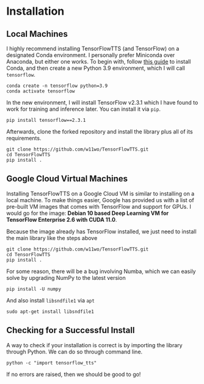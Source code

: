 # Installation

## Local Machines

I highly recommend installing TensorFlowTTS (and TensorFlow) on a designated Conda environment. I personally prefer Miniconda over Anaconda, but either one works. To begin with, follow [this guide](https://conda.io/projects/conda/en/latest/user-guide/install/index.html) to install Conda, and then create a new Python 3.9 environment, which I will call `tensorflow`.

```
conda create -n tensorflow python=3.9
conda activate tensorflow
```

In the new environment, I will install TensorFlow v2.3.1 which I have found to work for training and inference later. You can install it via `pip`.

```
pip install tensorflow==2.3.1
```

Afterwards, clone the forked repository and install the library plus all of its requirements.

```
git clone https://github.com/w11wo/TensorFlowTTS.git
cd TensorFlowTTS
pip install .
```

## Google Cloud Virtual Machines

Installing TensorFlowTTS on a Google Cloud VM is similar to installing on a local machine. To make things easier, Google has provided us with a list of pre-built VM images that comes with TensorFlow and support for GPUs. I would go for the image: **Debian 10 based Deep Learning VM for TensorFlow Enterprise 2.6 with CUDA 11.0**.

Because the image already has TensorFlow installed, we just need to install the main library like the steps above

```
git clone https://github.com/w11wo/TensorFlowTTS.git
cd TensorFlowTTS
pip install .
```

For some reason, there will be a bug involving Numba, which we can easily solve by upgrading NumPy to the latest version

```
pip install -U numpy
```

And also install `libsndfile1` via `apt`

```
sudo apt-get install libsndfile1
```

## Checking for a Successful Install

A way to check if your installation is correct is by importing the library through Python. We can do so through command line.

```
python -c "import tensorflow_tts"
```

If no errors are raised, then we should be good to go!
